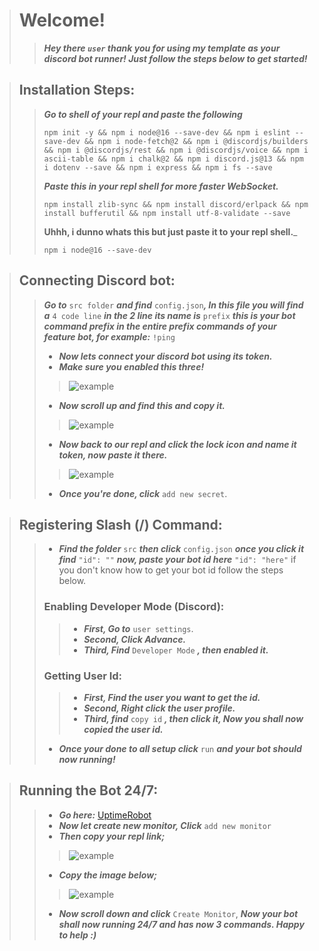 > # **Welcome!**
>> ___Hey there <code>user</code> thank you for using my template as your discord bot runner! Just follow the steps below to get started!___

> ## **Installation Steps:**
>> ___Go to shell of your repl and paste the following___
>> ```sh-session
>> npm init -y && npm i node@16 --save-dev && npm i eslint --save-dev && npm i node-fetch@2 && npm i @discordjs/builders && npm i @discordjs/rest && npm i @discordjs/voice && npm i ascii-table && npm i chalk@2 && npm i discord.js@13 && npm i dotenv --save && npm i express && npm i fs --save
>> ```
>> ___Paste this in your repl shell for more faster WebSocket.___
>> ```sh-session
>> npm install zlib-sync && npm install discord/erlpack && npm install bufferutil && npm install utf-8-validate --save
>> ```
>> __Uhhh, i dunno whats this but just paste it to your repl shell.___
>> ```sh-session
>> npm i node@16 --save-dev
>> ```

> ## **Connecting Discord bot:**
>> ___Go to___ ```src folder``` ___and find___ ```config.json```___, In this file you will find a___ ```4 code line``` ___in the 2 line its name is___ ```prefix``` ___this is your bot command prefix in the entire prefix commands of your feature bot, for example:___ ```!ping```<br>
>> * ___Now lets connect your discord bot using its token.___<br>
>> * ___Make sure you enabled this three!___ <br>
>>> <img src="https://media.discordapp.net/attachments/933182880748797962/947440239583039518/DiscordBot-Connect.png?width=1440&height=635" alt="example"><br>
>> * ___Now scroll up and find this and copy it.___ <br>
>>> <img src="https://cdn.discordapp.com/attachments/933182880748797962/947442932271693894/DiscordBot-TokenCopy.png" alt="example"><br>
>> * ___Now back to our repl and click the lock icon and name it token, now paste it there.___ <br>
>>> <img src="https://cdn.discordapp.com/attachments/933182880748797962/947444840721940520/DiscordBot-TokenPaste.png" alt="example"><br>
>> * ___Once you're done, click___ ```add new secret```.

> ## **Registering Slash (/) Command:**
>> * ___Find the folder___ ```src``` ___then click___ ```config.json``` ___once you click it find___ ```"id": ""``` ___now, paste your bot id here___ ```"id": "here"``` if you don't know how to get your bot id follow the steps below.
>> ### **Enabling Developer Mode (Discord):**
>>> * ___First, Go to___ ```user settings```.
>>> * ___Second, Click Advance.___
>>> * ___Third, Find___ ```Developer Mode``` ___, then enabled it.___
>> ### **Getting User Id:**
>>> * ___First, Find the user you want to get the id.___
>>> * ___Second, Right click the user profile.___
>>> * ___Third, find___ ```copy id``` ___, then click it, Now you shall now copied the user id.___
>> * ___Once your done to all setup click___ ```run``` ___and your bot should now running!___

> ## **Running the Bot 24/7:**
>> * ___Go here:___ <a href="https://uptimerobot.com">UptimeRobot</a><br>
>> * ___Now let create new monitor, Click___ ```add new monitor```<br>
>> * ___Then copy your repl link;___<br>
>>> <img src="https://cdn.discordapp.com/attachments/933182880748797962/948090627411820604/DiscordBot-KeepAive.png" alt="example"><br>
>> * ___Copy the image below;___<br>
>>> <img src="https://cdn.discordapp.com/attachments/933182880748797962/948092607786008626/DiscordBot-KeepAlive2.png" alt="example"><br>
>> * ___Now scroll down and click___ ```Create Monitor```, ___Now your bot shall now running 24/7 and has now 3 commands. Happy to help :)___<br>
